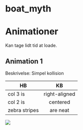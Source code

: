 # boat_myth



# Animationer
Kan tage lidt tid at loade.

## Animation 1
Beskrivelse: Simpel kollision

| HB        | KB  |
| ------------- |:-------------:| 
| col 3 is      | right-aligned |
| col 2 is      | centered      | 
| zebra stripes | are neat      | 


![](article/figures/aniC1.gif)
